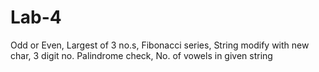 # Lab-4
Odd or Even, Largest of 3 no.s, Fibonacci series, String modify with new char, 3 digit no. Palindrome check, No. of vowels in given string
